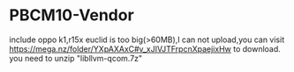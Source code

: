 # PBCM10-Vendor
include oppo k1,r15x
euclid is too big(>60MB),I can not upload,you can visit https://mega.nz/folder/YXpAXAxC#v_xJIVJTFrpcnXpaejixHw to download.
you need to unzip "libllvm-qcom.7z"
